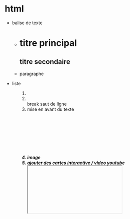 # html

- balise de texte 
    - <h1> titre principal <h2> titre secondaire
    - <p> paragraphe
- liste <ul> <ol> <li>  
- <br> break saut de ligne
- mise en avant du texte <strong> <em> <big> <small> <b> <i> <span>
- image <img src="" alt=""> <svg>
- ajouter des cartes interactive / video youtube <iframe>
- formulaire 
    - <form>
    - <label>
    - <input type=""> text email radio checkbox color date datetime-local submit reset
    - <select> menu déroulant
    - <textarea> 
- appeler / charger un fichier css <link rel="stylesheet" href="">

# pour finir

- lien hypertexte => <a href=""></a>
- balise de zoning des pages html <div> <article> <section> <header> <footer> <aside> <address> <nav>
                            